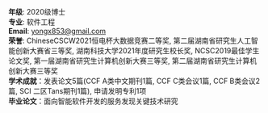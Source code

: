 **年级**: 2020级博士  
**专业**: 软件工程   
**Email**: yongx853@gmail.com    
**荣誉**: ChineseCSCW2021恒电杯大数据竞赛二等奖,  第二届湖南省研究生人工智能创新大赛省三等奖,  湖南科技大学2021年度研究生校长奖, NCSC2019最佳学生论文奖, 第一届湖南省研究生计算机创新大赛三等奖, 第二届湖南省研究生计算机创新大赛三等奖  
**学术成就**：发表论文5篇(CCF A类中文期刊1篇, CCF C类会议1篇, CCF B类会议2篇, SCI 二区Tans期刊1篇), 申请发明专利1项  
**毕业论文**：面向智能软件开发的服务发现关键技术研究
